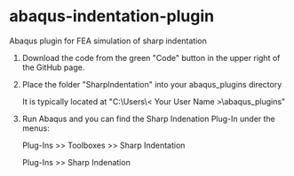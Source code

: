 # abaqus-indentation-plugin
Abaqus plugin for FEA simulation of sharp indentation

1. Download the code from the green "Code" button in the upper right of the GitHub page.

2. Place the folder "SharpIndentation" into your abaqus_plugins directory

    It is typically located at "C:\Users\\< Your User Name >\abaqus_plugins\"

3. Run Abaqus and you can find the Sharp Indenation Plug-In under the menus:

    Plug-Ins >> Toolboxes >> Sharp Indentation
    
    Plug-Ins >> Sharp Indenation
